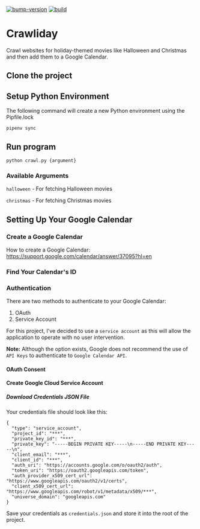 [![bump-version](https://github.com/roshansaganti/crawliday/actions/workflows/bump-version.yml/badge.svg)](https://github.com/roshansaganti/crawliday/actions/workflows/bump-version.yml)
[![build](https://github.com/roshansaganti/crawliday/actions/workflows/build.yml/badge.svg)](https://github.com/roshansaganti/crawliday/actions/workflows/build.yml)

# Crawliday

Crawl websites for holiday-themed movies like Halloween and Christmas and then add them to a Google Calendar.

## Clone the project

## Setup Python Environment

The following command will create a new Python environment using the Pipfile.lock

```
pipenv sync
```

## Run program

```
python crawl.py {argument}
```

### Available Arguments

`halloween` - For fetching Halloween movies

`christmas` - For fetching Christmas movies

## Setting Up Your Google Calendar

### Create a Google Calendar

How to create a Google Calendar:
https://support.google.com/calendar/answer/37095?hl=en

### Find Your Calendar's ID

### Authentication

There are two methods to authenticate to your Google Calendar:

1. OAuth
2. Service Account

For this project, I've decided to use a `service account` as this will allow the application to operate with no user intervention.

**Note:** Although the option exists, Google does not recommend the use of `API Keys` to authenticate to `Google Calendar API`.

#### OAuth Consent

#### Create Google Cloud Service Account

##### Download Credentials JSON File

Your credentials file should look like this:

```
{
  "type": "service_account",
  "project_id": "***",
  "private_key_id": "***",
  "private_key": "-----BEGIN PRIVATE KEY-----\n-----END PRIVATE KEY-----\n",
  "client_email": "***",
  "client_id": "***",
  "auth_uri": "https://accounts.google.com/o/oauth2/auth",
  "token_uri": "https://oauth2.googleapis.com/token",
  "auth_provider_x509_cert_url": "https://www.googleapis.com/oauth2/v1/certs",
  "client_x509_cert_url": "https://www.googleapis.com/robot/v1/metadata/x509/***",
  "universe_domain": "googleapis.com"
}
```

Save your credentials as `credentials.json` and store it into the root of the project.
